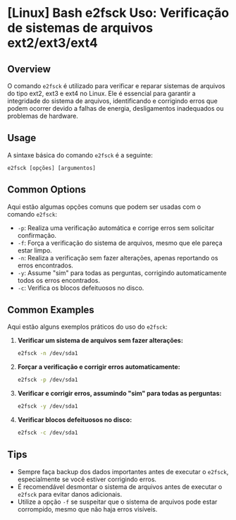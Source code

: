 # [Linux] Bash e2fsck Uso: Verificação de sistemas de arquivos ext2/ext3/ext4

## Overview
O comando `e2fsck` é utilizado para verificar e reparar sistemas de arquivos do tipo ext2, ext3 e ext4 no Linux. Ele é essencial para garantir a integridade do sistema de arquivos, identificando e corrigindo erros que podem ocorrer devido a falhas de energia, desligamentos inadequados ou problemas de hardware.

## Usage
A sintaxe básica do comando `e2fsck` é a seguinte:

```
e2fsck [opções] [argumentos]
```

## Common Options
Aqui estão algumas opções comuns que podem ser usadas com o comando `e2fsck`:

- `-p`: Realiza uma verificação automática e corrige erros sem solicitar confirmação.
- `-f`: Força a verificação do sistema de arquivos, mesmo que ele pareça estar limpo.
- `-n`: Realiza a verificação sem fazer alterações, apenas reportando os erros encontrados.
- `-y`: Assume "sim" para todas as perguntas, corrigindo automaticamente todos os erros encontrados.
- `-c`: Verifica os blocos defeituosos no disco.

## Common Examples
Aqui estão alguns exemplos práticos do uso do `e2fsck`:

1. **Verificar um sistema de arquivos sem fazer alterações:**
   ```bash
   e2fsck -n /dev/sda1
   ```

2. **Forçar a verificação e corrigir erros automaticamente:**
   ```bash
   e2fsck -p /dev/sda1
   ```

3. **Verificar e corrigir erros, assumindo "sim" para todas as perguntas:**
   ```bash
   e2fsck -y /dev/sda1
   ```

4. **Verificar blocos defeituosos no disco:**
   ```bash
   e2fsck -c /dev/sda1
   ```

## Tips
- Sempre faça backup dos dados importantes antes de executar o `e2fsck`, especialmente se você estiver corrigindo erros.
- É recomendável desmontar o sistema de arquivos antes de executar o `e2fsck` para evitar danos adicionais.
- Utilize a opção `-f` se suspeitar que o sistema de arquivos pode estar corrompido, mesmo que não haja erros visíveis.